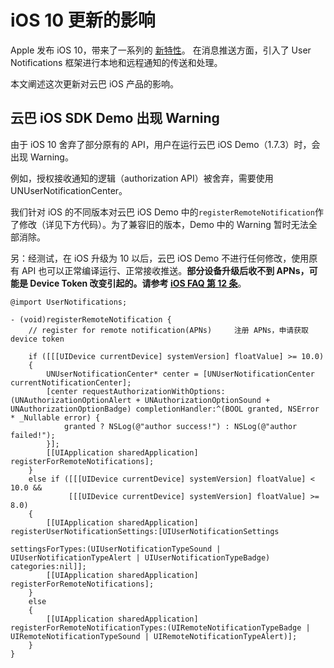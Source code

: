 # iOS 10 更新的影响

Apple 发布 iOS 10，带来了一系列的 [新特性](https://developer.apple.com/library/content/releasenotes/General/WhatsNewIniOS/Articles/iOS10.html)。
在消息推送方面，引入了 User Notifications 框架进行本地和远程通知的传送和处理。

本文阐述这次更新对云巴 iOS 产品的影响。

## 云巴 iOS SDK Demo 出现 Warning

由于 iOS 10 舍弃了部分原有的 API，用户在运行云巴 iOS Demo（1.7.3）时，会出现 Warning。

例如，授权接收通知的逻辑（authorization API）被舍弃，需要使用 UNUserNotificationCenter。

我们针对 iOS 的不同版本对云巴 iOS Demo 中的`registerRemoteNotification`作了修改（详见下方代码）。为了兼容旧的版本，Demo 中的 Warning 暂时无法全部消除。

另：经测试，在 iOS 升级为 10 以后，云巴 iOS Demo 不进行任何修改，使用原有 API 也可以正常编译运行、正常接收推送。**部分设备升级后收不到 APNs，可能是 Device Token 改变引起的。请参考 [iOS FAQ 第 12 条](https://yunba.io/docs/ios_faq#12)**。

```
@import UserNotifications;
```


```
- (void)registerRemoteNotification {
    // register for remote notification(APNs)     注册 APNs，申请获取 device token
    
    if ([[[UIDevice currentDevice] systemVersion] floatValue] >= 10.0) 
    {
        UNUserNotificationCenter* center = [UNUserNotificationCenter currentNotificationCenter];
        [center requestAuthorizationWithOptions:(UNAuthorizationOptionAlert + UNAuthorizationOptionSound + UNAuthorizationOptionBadge) completionHandler:^(BOOL granted, NSError * _Nullable error) {
            granted ? NSLog(@"author success!") : NSLog(@"author failed!");
        }];
        [[UIApplication sharedApplication] registerForRemoteNotifications];
    }
    else if ([[[UIDevice currentDevice] systemVersion] floatValue] < 10.0 &&
             [[[UIDevice currentDevice] systemVersion] floatValue] >= 8.0)
    {
        [[UIApplication sharedApplication] registerUserNotificationSettings:[UIUserNotificationSettings
                                                                             settingsForTypes:(UIUserNotificationTypeSound | UIUserNotificationTypeAlert | UIUserNotificationTypeBadge) categories:nil]];
        [[UIApplication sharedApplication] registerForRemoteNotifications];
    }
    else
    {
        [[UIApplication sharedApplication] registerForRemoteNotificationTypes:(UIRemoteNotificationTypeBadge | UIRemoteNotificationTypeSound | UIRemoteNotificationTypeAlert)];
    }
}
```
